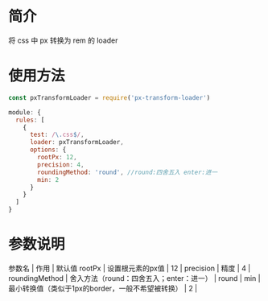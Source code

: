 # 简介

将 css 中 px 转换为 rem 的 loader

# 使用方法

```js
const pxTransformLoader = require('px-transform-loader')

module: {
  rules: [
    {
      test: /\.css$/,
      loader: pxTransformLoader,
      options: {
        rootPx: 12,
        precision: 4,
        roundingMethod: 'round', //round:四舍五入 enter:进一
        min: 2
      }
    }
  ]
}
```

# 参数说明

参数名 | 作用 | 默认值
rootPx | 设置根元素的px值 | 12 |
precision | 精度 | 4 |
roundingMethod | 舍入方法（round：四舍五入；enter：进一） | round |
min | 最小转换值（类似于1px的border，一般不希望被转换） | 2 |
